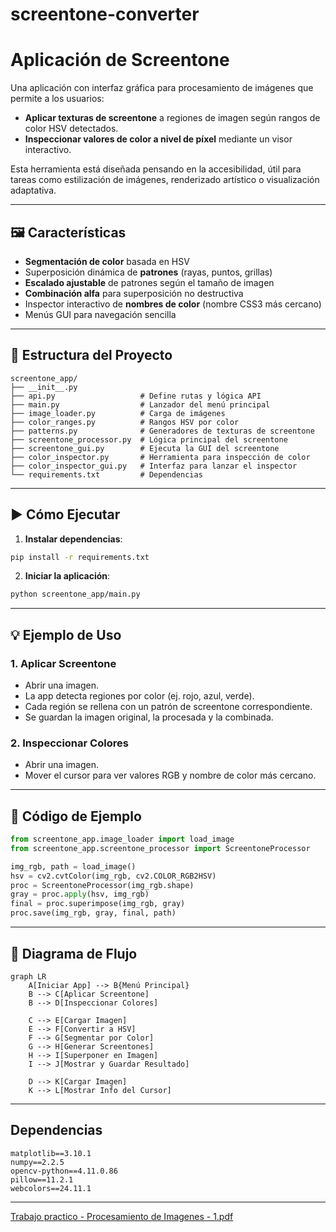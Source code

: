 # screentone-converter

# Aplicación de Screentone

Una aplicación con interfaz gráfica para procesamiento de imágenes que permite a los usuarios:

* **Aplicar texturas de screentone** a regiones de imagen según rangos de color HSV detectados.
* **Inspeccionar valores de color a nivel de píxel** mediante un visor interactivo.

Esta herramienta está diseñada pensando en la accesibilidad, útil para tareas como estilización de imágenes, renderizado artístico o visualización adaptativa.

---

## 🖼 Características

* **Segmentación de color** basada en HSV
* Superposición dinámica de **patrones** (rayas, puntos, grillas)
* **Escalado ajustable** de patrones según el tamaño de imagen
* **Combinación alfa** para superposición no destructiva
* Inspector interactivo de **nombres de color** (nombre CSS3 más cercano)
* Menús GUI para navegación sencilla

---

## 📁 Estructura del Proyecto

```
screentone_app/
├── __init__.py
├── api.py                   # Define rutas y lógica API
├── main.py                  # Lanzador del menú principal
├── image_loader.py          # Carga de imágenes
├── color_ranges.py          # Rangos HSV por color
├── patterns.py              # Generadores de texturas de screentone
├── screentone_processor.py  # Lógica principal del screentone
├── screentone_gui.py        # Ejecuta la GUI del screentone
├── color_inspector.py       # Herramienta para inspección de color
├── color_inspector_gui.py   # Interfaz para lanzar el inspector
└── requirements.txt         # Dependencias
```

---

## ▶️ Cómo Ejecutar

1. **Instalar dependencias**:

```bash
pip install -r requirements.txt
```

2. **Iniciar la aplicación**:

```bash
python screentone_app/main.py
```

---

## 💡 Ejemplo de Uso

### 1. Aplicar Screentone

* Abrir una imagen.
* La app detecta regiones por color (ej. rojo, azul, verde).
* Cada región se rellena con un patrón de screentone correspondiente.
* Se guardan la imagen original, la procesada y la combinada.

### 2. Inspeccionar Colores

* Abrir una imagen.
* Mover el cursor para ver valores RGB y nombre de color más cercano.

---

## 🔁 Código de Ejemplo

```python
from screentone_app.image_loader import load_image
from screentone_app.screentone_processor import ScreentoneProcessor

img_rgb, path = load_image()
hsv = cv2.cvtColor(img_rgb, cv2.COLOR_RGB2HSV)
proc = ScreentoneProcessor(img_rgb.shape)
gray = proc.apply(hsv, img_rgb)
final = proc.superimpose(img_rgb, gray)
proc.save(img_rgb, gray, final, path)
```

---

## 🔄 Diagrama de Flujo

```mermaid
graph LR
    A[Iniciar App] --> B{Menú Principal}
    B --> C[Aplicar Screentone]
    B --> D[Inspeccionar Colores]

    C --> E[Cargar Imagen]
    E --> F[Convertir a HSV]
    F --> G[Segmentar por Color]
    G --> H[Generar Screentones]
    H --> I[Superponer en Imagen]
    I --> J[Mostrar y Guardar Resultado]

    D --> K[Cargar Imagen]
    K --> L[Mostrar Info del Cursor]
```

---

## Dependencias

```
matplotlib==3.10.1
numpy==2.2.5
opencv-python==4.11.0.86
pillow==11.2.1
webcolors==24.11.1
```

---

[Trabajo practico - Procesamiento de Imagenes - 1.pdf](https://github.com/user-attachments/files/19876551/Trabajo.practico.-.Procesamiento.de.Imagenes.-.1.pdf)

